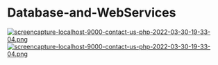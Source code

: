 # Database-and-WebServices

[![screencapture-localhost-9000-contact-us-php-2022-03-30-19-33-04.png](https://i.postimg.cc/kg5B8VkF/screencapture-localhost-9000-contact-us-php-2022-03-30-19-33-04.png)](https://postimg.cc/HVfY1LWV)
<br>
[![screencapture-localhost-9000-contact-us-php-2022-03-30-19-33-04.png](https://i.postimg.cc/kg5B8VkF/screencapture-localhost-9000-contact-us-php-2022-03-30-19-33-04.png)](https://postimg.cc/HVfY1LWV)
<br>
